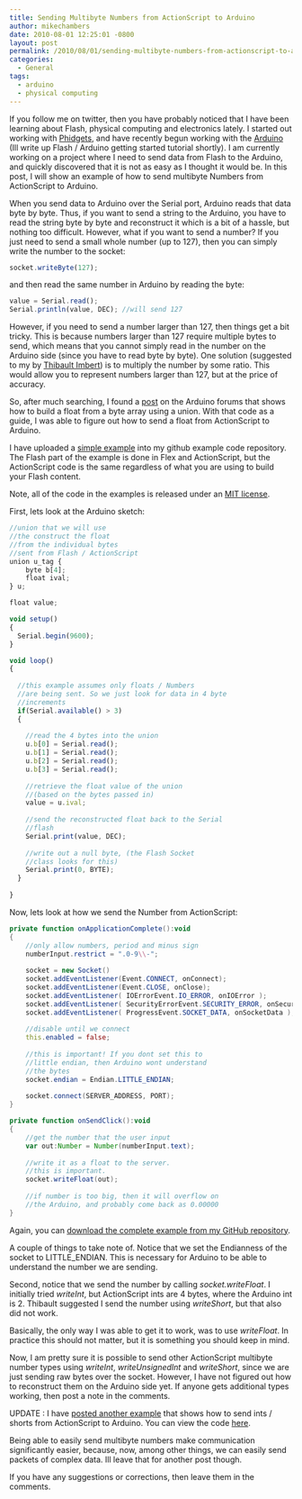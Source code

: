 ```yaml
---
title: Sending Multibyte Numbers from ActionScript to Arduino
author: mikechambers
date: 2010-08-01 12:25:01 -0800
layout: post
permalink: /2010/08/01/sending-multibyte-numbers-from-actionscript-to-arduino/
categories:
  - General
tags:
  - arduino
  - physical computing
---
```



If you follow me on twitter, then you have probably noticed that I have been learning about Flash, physical computing and electronics lately. I started out working with [Phidgets][1], and have recently begun working with the [Arduino][2] (Ill write up Flash / Arduino getting started tutorial shortly). I am currently working on a project where I need to send data from Flash to the Arduino, and quickly discovered that it is not as easy as I thought it would be. In this post, I will show an example of how to send multibyte Numbers from ActionScript to Arduino.  
<!--more-->

  
When you send data to Arduino over the Serial port, Arduino reads that data byte by byte. Thus, if you want to send a string to the Arduino, you have to read the string byte by byte and reconstruct it which is a bit of a hassle, but nothing too difficult. However, what if you want to send a number? If you just need to send a small whole number (up to 127), then you can simply write the number to the socket:

``` javascript
socket.writeByte(127);
```

and then read the same number in Arduino by reading the byte:

``` javascript
value = Serial.read();
Serial.println(value, DEC); //will send 127
```

However, if you need to send a number larger than 127, then things get a bit tricky. This is because numbers larger than 127 require multiple bytes to send, which means that you cannot simply read in the number on the Arduino side (since you have to read byte by byte). One solution (suggested to my by [Thibault Imbert][3]) is to multiply the number by some ratio. This would allow you to represent numbers larger than 127, but at the price of accuracy.

So, after much searching, I found a [post]() on the Arduino forums that shows how to build a float from a byte array using a union. With that code as a guide, I was able to figure out how to send a float from ActionScript to Arduino.

I have uploaded a [simple example][4] into my github example code repository. The Flash part of the example is done in Flex and ActionScript, but the ActionScript code is the same regardless of what you are using to build your Flash content.

Note, all of the code in the examples is released under an [MIT license][5].

First, lets look at the Arduino sketch:

``` javascript
//union that we will use
//the construct the float
//from the individual bytes
//sent from Flash / ActionScript
union u_tag {
    byte b[4];
    float ival;
} u;

float value;

void setup()
{
  Serial.begin(9600);
}

void loop()
{  
  
  //this example assumes only floats / Numbers
  //are being sent. So we just look for data in 4 byte
  //increments
  if(Serial.available() > 3)
  {
    
    //read the 4 bytes into the union
    u.b[0] = Serial.read();
    u.b[1] = Serial.read();
    u.b[2] = Serial.read();
    u.b[3] = Serial.read();
    
    //retrieve the float value of the union
    //(based on the bytes passed in)
    value = u.ival;
  
    //send the reconstructed float back to the Serial
    //flash
    Serial.print(value, DEC);
    
    //write out a null byte, (the Flash Socket
    //class looks for this)
    Serial.print(0, BYTE);
  }
  
}
```

Now, lets look at how we send the Number from ActionScript:

``` actionscript
private function onApplicationComplete():void
{
	//only allow numbers, period and minus sign
	numberInput.restrict = ".0-9\\-";
	
	socket = new Socket()
	socket.addEventListener(Event.CONNECT, onConnect);
	socket.addEventListener(Event.CLOSE, onClose);
	socket.addEventListener( IOErrorEvent.IO_ERROR, onIOError );
	socket.addEventListener( SecurityErrorEvent.SECURITY_ERROR, onSecurityError );
	socket.addEventListener( ProgressEvent.SOCKET_DATA, onSocketData );
	
	//disable until we connect
	this.enabled = false;
	
	//this is important! If you dont set this to
	//little endian, then Arduino wont understand
	//the bytes
	socket.endian = Endian.LITTLE_ENDIAN;
	
	socket.connect(SERVER_ADDRESS, PORT);
}

private function onSendClick():void
{
	//get the number that the user input
	var out:Number = Number(numberInput.text);
	
	//write it as a float to the server.
	//this is important.
	socket.writeFloat(out);
	
	//if number is too big, then it will overflow on
	//the Arduino, and probably come back as 0.00000
}
```

Again, you can [download the complete example from my GitHub repository][4].

A couple of things to take note of. Notice that we set the Endianness of the socket to LITTLE_ENDIAN. This is necessary for Arduino to be able to understand the number we are sending.

Second, notice that we send the number by calling *socket.writeFloat*. I initially tried *writeInt*, but ActionScript ints are 4 bytes, where the Arduino int is 2. Thibault suggested I send the number using *writeShort*, but that also did not work.

Basically, the only way I was able to get it to work, was to use *writeFloat*. In practice this should not matter, but it is something you should keep in mind.

Now, I am pretty sure it is possible to send other ActionScript multibyte number types using *writeInt*, *writeUnsignedInt* and *writeShort*, since we are just sending raw bytes over the socket. However, I have not figured out how to reconstruct them on the Arduino side yet. If anyone gets additional types working, then post a note in the comments.

UPDATE : I have [posted another example][6] that shows how to send ints / shorts from ActionScript to Arduino. You can view the code [here][6].

Being able to easily send multibyte numbers make communication significantly easier, because, now, among other things, we can easily send packets of complex data. Ill leave that for another post though.

If you have any suggestions or corrections, then leave them in the comments.

 [1]: http://www.mikechambers.com/blog/2010/07/26/getting-started-with-phidgets-and-actionscript/
 [2]: http://Arduino.cc/
 [3]: http://bytearray.org/
 [4]: http://github.com/mikechambers/ExamplesByMesh/tree/master/Arduino/MultibyteNumbersFromFlash
 [5]: http://www.opensource.org/licenses/mit-license.php
 [6]: http://github.com/mikechambers/ExamplesByMesh/tree/master/Arduino/MultibyteIntFromFlash/